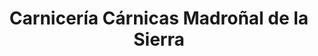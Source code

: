 ---
title: "Carnicería Cárnicas Madroñal de la Sierra"
url: /sotoserrano/carniceria-carnicas-madronal-de-la-sierra/
shop: Metzgerei
---